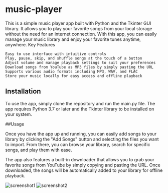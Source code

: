 # music-player

This is a simple music player app built with Python and the Tkinter GUI library. It allows you to play your favorite songs from your local storage without the need for an internet connection. With this app, you can easily manage your music library and enjoy your favorite tunes anytime, anywhere.
Key Features

    Easy to use interface with intuitive controls
    Play, pause, skip, and shuffle songs at the touch of a button
    Adjust volume and manage playback settings to suit your preferences
    Download songs from YouTube as MP3 files by simply pasting the URL
    Supports various audio formats including MP3, WAV, and FLAC
    Store your music locally for easy access and offline playback

## Installation

To use the app, simply clone the repository and run the main.py file. The app requires Python 3.7 or later and the Tkinter library to be installed on your system.

##Usage

Once you have the app up and running, you can easily add songs to your library by clicking the "Add Songs" button and selecting the files you want to import. From there, you can browse your library, search for specific songs, and play them with ease.

The app also features a built-in downloader that allows you to grab your favorite songs from YouTube by simply copying and pasting the URL. Once downloaded, the songs will be automatically added to your library for offline playback.

![screenshot1](https://user-images.githubusercontent.com/59984623/236862132-1eef7246-20aa-4b29-93a3-daeba30f6540.PNG)
![screenshot2](https://user-images.githubusercontent.com/59984623/236862162-47190d7e-175a-41c5-bf8d-2618bbac991a.PNG)
